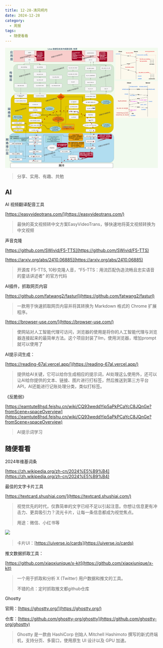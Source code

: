 ```yaml
---
title: 12-28-清风明月
date: 2024-12-28
category:
  - 周报
tags:
  - 随便看看
---
```

![](https://raw.githubusercontent.com/mYu4N/mytracer/refs/heads/main/Linux%20%E6%95%B0%E6%8D%AE%E5%8C%85%E6%94%B6%E5%8F%91%E5%86%85%E6%A0%B8%E8%B7%AF%E5%BE%84%E5%9B%BE--0919.png)

> 分享、实用、有趣、共勉



## AI

AI 视频翻译配音工具

[https://easyvideotrans.com/](https://easyvideotrans.com/)
>最快的英文视频转中文方案EasyVideoTrans，够快速地将英文视频转换为中文视频


声音克隆

[https://github.com/SWivid/F5-TTS](https://github.com/SWivid/F5-TTS)

[https://arxiv.org/abs/2410.06885](https://arxiv.org/abs/2410.06885)

>开源库 F5-TTS, 10秒克隆人音，“F5-TTS：用流匹配伪造流畅且忠实语音的童话讲述者” 的官方代码


AI插件，抓取网页内容

[https://github.com/fatwang2/fasturl](https://github.com/fatwang2/fasturl)
>一款用于快速抓取网页内容并将其转换为 Markdown 格式的 Chrome 扩展程序。




[https://browser-use.com/](https://browser-use.com/)

>使网站对人工智能代理可访问，浏览器的使用是将你的人工智能代理与浏览器连接起来的最简单方法。这个项目封装了llm，使用浏览器，增加prompt就可以使用了


AI提示词生成：

[https://reading-67al.vercel.app/](https://reading-67al.vercel.app/)

>提供给AI关键，它可以给你生成相应的提示词，AI处理这么使用外，还可以让AI给你提供的文本、链接、图片进行打标签，然后推送到第三方平台API，AI还能进行记账处理分类，类似打标签。

《反脆弱》

[https://eamtute8hsd.feishu.cn/wiki/CQ93weddYip5aPkPCaYcC8JQnGe?fromScene=spaceOverview](https://eamtute8hsd.feishu.cn/wiki/CQ93weddYip5aPkPCaYcC8JQnGe?fromScene=spaceOverview)

>AI提示词学习



## 随便看看

2024年维基词条

[https://zh.wikipedia.org/zh-cn/2024%E5%B9%B4](https://zh.wikipedia.org/zh-cn/2024%E5%B9%B4)


最佳的文字卡片工具

[https://textcard.shushiai.com/](https://textcard.shushiai.com/)

>视觉优先的时代，仅靠简单的文字已经不足以引起注意。你想让信息更有冲击力、更具吸引力？流光卡片，让每一条信息都成为视觉焦点。
>
>用途：微信、小红书等

![](https://textcard.shushiai.com/_next/image?url=%2Fhero-image-dark.png&w=1200&q=75)

>卡片UI：[https://uiverse.io/cards](https://uiverse.io/cards)





推文数据抓取工具：

[https://github.com/xiaoxiunique/x-kit](https://github.com/xiaoxiunique/x-kit)

>一个用于抓取和分析 X (Twitter) 用户数据和推文的工具。
>
>不错的点：定时抓取推文都github仓库




Ghostty

官网：[https://ghostty.org/](https://ghostty.org/)

仓库：[https://github.com/ghostty-org/ghostty](https://github.com/ghostty-org/ghostty)

>Ghostty 是一款由 HashiCorp 创始人 Mitchell Hashimoto 撰写的新式终端机，支持分页、多窗口，使用原生 UI 设计以及 GPU 加速。








